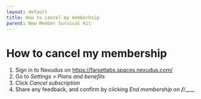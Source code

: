 ```yaml
---
layout: default
title: How to cancel my memberhsip
parent: New Member Survival Kit
---
```


# How to cancel my membership

1. Sign in to Nexudus on https://farsetlabs.spaces.nexudus.com/
2. Go to *Settings > Plans and benefits*
3. Click *Cancel subscription*
4. Share any feedback, and confirm by clicking *End membership on __/__/____*
